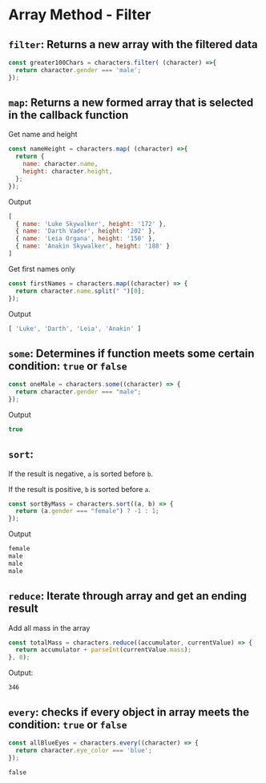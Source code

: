 # Array Method - Filter

## `filter`: Returns a new array with the filtered data

```javascript
const greater100Chars = characters.filter( (character) =>{
  return character.gender === 'male';
});
```

## `map`: Returns a new formed array that is selected in the callback function

Get name and height

```javascript
const nameHeight = characters.map( (character) =>{
  return {
    name: character.name,
    height: character.height,
  };
});
```

Output
```javascript
[
  { name: 'Luke Skywalker', height: '172' },
  { name: 'Darth Vader', height: '202' },
  { name: 'Leia Organa', height: '150' },
  { name: 'Anakin Skywalker', height: '188' }
]
```

Get first names only

```javascript
const firstNames = characters.map((character) => {
  return character.name.split(" ")[0];
});
```

Output
```javascript
[ 'Luke', 'Darth', 'Leia', 'Anakin' ]
```

## `some`: Determines if function meets some certain condition: `true` or `false`

```javascript
const oneMale = characters.some((character) => {
  return character.gender === "male";
});
```

Output
```javascript
true
```

## `sort`:

If the result is negative, `a` is sorted before `b`.

If the result is positive, `b` is sorted before `a`.

```javascript
const sortByMass = characters.sort((a, b) => {
  return (a.gender === "female") ? -1 : 1;
});
```

Output
```javascript
female
male
male
male
```

## `reduce`: Iterate through array and get an ending result

Add all mass in the array

```javascript
const totalMass = characters.reduce((accumulator, currentValue) => {
  return accumulator + parseInt(currentValue.mass);
}, 0);
```

Output:
```
346
```

## `every`: checks if every object in array meets the condition: `true` or `false`

```javascript
const allBlueEyes = characters.every((character) => {
  return character.eye_color === 'blue';
});
```

```
false
```
